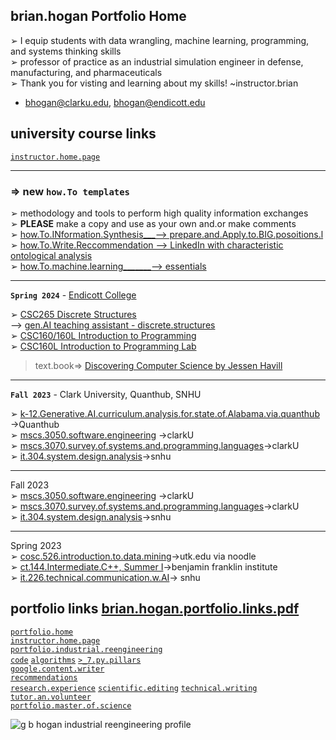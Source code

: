  ## brian.hogan Portfolio Home   
➢ I equip students with data wrangling, machine learning, programming, and systems thinking skills  
➢ professor of practice as an industrial simulation engineer in defense, manufacturing, and pharmaceuticals  
➢ Thank you for visting and learning about my skills! ~instructor.brian   
- <bhogan@clarku.edu>, <bhogan@endicott.edu>
## university course links  
[`instructor.home.page`](https://github.com/bbe2/instructor.brian)  

-------------
### => **new** **`how.To templates`**  
➢ methodology and tools to perform high quality information exchanges  
➢ **PLEASE** make a copy and use as your own and.or make comments  
➢ [how.To.INformation.Synthesis___--> prepare.and.Apply.to.BIG.posoitions.l](https://docs.google.com/document/d/1qlqpbJyMVOGaLuswjlRD1ZKvXutZk5N1IGpMZ4CNkOc/edit?usp=sharing)  
➢ [how.To.Write.Reccommendation --> LinkedIn with characteristic ontological analysis](https://docs.google.com/document/d/1gqxm7BhsH2d27BsuvaG3HDBu0CTQT2eVKzbjRxHLe34/edit?usp=sharing)  
➢ [how.To.machine.learning_______--> essentials](https://github.com/bbe2/instructor.brian/tree/how.To.machine.learning)  

--------

**`Spring 2024`**  - [Endicott College](https://www.endicott.edu/academics/schools/science-technology)  

➢ [CSC265 Discrete Structures](https://drive.google.com/drive/folders/1yZuZDVAHF2KGzscsnqCXIlST7ILT5s-2?usp=sharing)  
--> [gen.AI teaching assistant - discrete.structures](https://colab.research.google.com/drive/1XSb8xHnzcm3lTSLU33eLKyyWGvPgGUfW?usp=sharing)  
➢ [CSC160/160L Introduction to Programming](https://drive.google.com/drive/folders/14iVp-KP-7vL2SS2eZ-ho_uMepw9YgfW2?usp=sharing)  
➢ [CSC160L Introduction to Programming Lab](https://drive.google.com/drive/folders/1MpfQ4lKIrIoMSWMPgjIkC9nE3mdwAQxj?usp=sharing)  
> text.book=> [Discovering Computer Science by Jessen Havill](https://www.discoveringcs.net/)  

--------

**`Fall 2023`**  - Clark University, Quanthub, SNHU 

➢ [k-12.Generative.AI.curriculum.analysis.for.state.of.Alabama.via.quanthub](https://github.com/bbe2/instructor.brian/tree/k.12.gen.ai.alabama) ->Quanthub  
➢ [mscs.3050.software.engineering](https://github.com/bbe2/instructor.brian/tree/mscs.3070.survey.of.systems.and.programming.languages) ->clarkU  
➢ [mscs.3070.survey.of.systems.and.programming.languages](https://github.com/bbe2/instructor.brian/tree/mscs.3070.survey.of.systems.and.programming.languages)->clarkU  
➢ [it.304.system.design.analysis](https://github.com/bbe2/instructor.brian/tree/it.304.fall.2023)->snhu  

--------

Fall 2023  
➢ [mscs.3050.software.engineering](https://github.com/bbe2/instructor.brian/tree/mscs.3070.survey.of.systems.and.programming.languages) ->clarkU  
➢ [mscs.3070.survey.of.systems.and.programming.languages](https://github.com/bbe2/instructor.brian/tree/mscs.3070.survey.of.systems.and.programming.languages)->clarkU  
➢ [it.304.system.design.analysis](https://github.com/bbe2/instructor.brian/tree/it.304.fall.2023)->snhu  

--------

Spring 2023   
➢ [cosc.526.introduction.to.data.mining](https://github.com/bbe2/professor/tree/cosc.526.intro.to.data.Mining.utk.edu)->utk.edu via noodle  
➢ [ct.144.Intermediate.C++, Summer I](https://github.com/bbe2/professor/tree/ct.144.intermedat.C%2B%2B)->benjamin franklin institute  
➢ [it.226.technical.communication.w.AI](https://github.com/bbe2/professor/tree/it.226.technical.communication.w.ai)-> snhu  

 
## portfolio links [brian.hogan.portfolio.links.pdf](https://github.com/bbe2/portfolio/files/12888856/brian.hogan.portfolio.links.pdf)  
[`portfolio.home`](https://github.com/bbe2/portfolio)  
[`instructor.home.page`](https://github.com/bbe2/instructor.brian)  
[`portfolio.industrial.reengineering`](https://github.com/bbe2/portfolio/tree/reengineering)  
[`code`](https://github.com/bbe2/portfolio/tree/code) [`algorithms`](https://github.com/bbe2/professor.full.brain/tree/algorithms) [`>_7.py.pillars`](https://github.com/bbe2/portfolio/tree/%3E_7_Pillars_of_Python)  
[`google.content.writer`](https://github.com/bbe2/portfolio/tree/tech_curriculum_an_GwG)  
[`recommendations`](https://github.com/bbe2/portfolio/tree/reference_recommend)    
[`research.experience`](https://github.com/bbe2/portfolio/tree/research_experience ) [`scientific.editing`](https://github.com/bbe2/portfolio/tree/scientific_edit) [`technical.writing`](https://github.com/bbe2/portfolio/tree/tech_write)  
[`tutor.an.volunteer`](https://github.com/bbe2/portfolio/tree/tutor_volunteer)  
[`portfolio.master.of.science`](https://github.com/bbe2/portfolio/tree/master_portfolio)  

![g b hogan industrial reengineering profile](https://github.com/bbe2/portfolio/assets/59778456/496379b6-e566-43da-938c-6d8e7f2e4142)  
